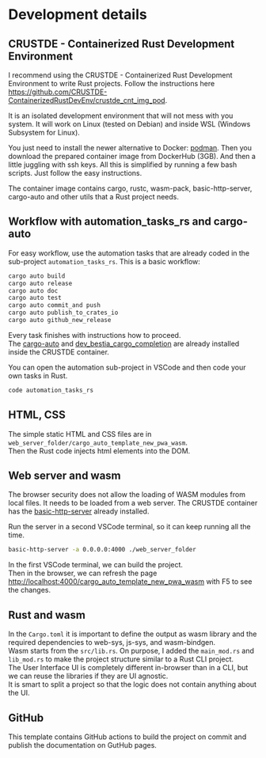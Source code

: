 # Development details

## CRUSTDE - Containerized Rust Development Environment

I recommend using the CRUSTDE - Containerized Rust Development Environment to write Rust projects. Follow the instructions here <https://github.com/CRUSTDE-ContainerizedRustDevEnv/crustde_cnt_img_pod>.  

It is an isolated development environment that will not mess with you system.
It will work on Linux (tested on Debian) and inside WSL (Windows Subsystem for Linux).

You just need to install the newer alternative to Docker: [podman](https://podman.io/). Then you download the prepared container image from DockerHub (3GB). And then a little juggling with ssh keys. All this is simplified by running a few bash scripts. Just follow the easy instructions.  

The container image contains cargo, rustc, wasm-pack, basic-http-server, cargo-auto and other utils that a Rust project needs.  

## Workflow with automation_tasks_rs and cargo-auto

For easy workflow, use the automation tasks that are already coded in the sub-project `automation_tasks_rs`. This is a basic workflow:

```bash
cargo auto build
cargo auto release
cargo auto doc
cargo auto test
cargo auto commit_and push
cargo auto publish_to_crates_io
cargo auto github_new_release
```

Every task finishes with instructions how to proceed.  
The [cargo-auto](https://github.com/automation-tasks-rs/cargo-auto) and [dev_bestia_cargo_completion](https://github.com/automation-tasks-rs/dev_bestia_cargo_completion) are already installed inside the CRUSTDE container.

You can open the automation sub-project in VSCode and then code your own tasks in Rust.

```bash
code automation_tasks_rs
```

## HTML, CSS

The simple static HTML and CSS files are in `web_server_folder/cargo_auto_template_new_pwa_wasm`.  
Then the Rust code injects html elements into the DOM.  

## Web server and wasm

The browser security does not allow the loading of WASM modules from local files. It needs to be loaded from a web server. The CRUSTDE container has the [basic-http-server](https://github.com/brson/basic-http-server) already installed.  

Run the server in a second VSCode terminal, so it can keep running all the time.  

```bash
basic-http-server -a 0.0.0.0:4000 ./web_server_folder
```

In the first VSCode terminal, we can build the project.  
Then in the browser, we can refresh the page <http://localhost:4000/cargo_auto_template_new_pwa_wasm> with F5 to see the changes.  

## Rust and wasm

In the `Cargo.toml` it is important to define the output as wasm library and the required dependencies to web-sys, js-sys, and wasm-bindgen.  
Wasm starts from the `src/lib.rs`. On purpose, I added the `main_mod.rs` and `lib_mod.rs` to make the project structure similar to a Rust CLI project.  
The User Interface UI is completely different in-browser than in a CLI, but we can reuse the libraries if they are UI agnostic.  
It is smart to split a project so that the logic does not contain anything about the UI.

## GitHub

This template contains GitHub actions to build the project on commit and publish the documentation on GutHub pages.  
